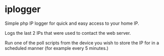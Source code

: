 iplogger
========

Simple php IP logger for quick and easy access to your home IP.

Logs the last 2 IPs that were used to contact the web server.

Run one of the poll scripts from the device you wish to store the IP for
in a scheduled manner (for example every 5 minutes.)